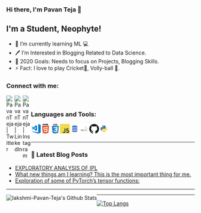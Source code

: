 ### Hi there, I'm Pavan Teja 👋

## I'm a Student, Neophyte!  
- 🌱 I’m currently learning ML 💻
- 🖊️ I’m Interested in Blogging Related to Data Science. 
- 🥅 2020 Goals: Needs to focus on Projects, Blogging Skills. 
- ⚡ Fact: I love to play Cricket🏏, Volly-ball 🏐.

### Connect with me:

[<img align="left" alt="PavanTeja | Twitter" width="22px" src="https://cdn.jsdelivr.net/npm/simple-icons@v3/icons/twitter.svg" />][twitter]
[<img align="left" alt="PavanTeja  | LinkedIn" width="22px" src="https://cdn.jsdelivr.net/npm/simple-icons@v3/icons/linkedin.svg" />][linkedin]
[<img align="left" alt="PavanTeja  | Instagram" width="22px" src="https://cdn.jsdelivr.net/npm/simple-icons@v3/icons/instagram.svg" />][instagram]


<br />

### Languages and Tools:

[<img align="left" alt="Visual Studio Code" width="26px" src="https://raw.githubusercontent.com/github/explore/80688e429a7d4ef2fca1e82350fe8e3517d3494d/topics/visual-studio-code/visual-studio-code.png" />][linkedin]
[<img align="left" alt="HTML5" width="26px" src="https://raw.githubusercontent.com/github/explore/80688e429a7d4ef2fca1e82350fe8e3517d3494d/topics/html/html.png" />][html]
[<img align="left" alt="CSS3" width="26px" src="https://raw.githubusercontent.com/github/explore/80688e429a7d4ef2fca1e82350fe8e3517d3494d/topics/css/css.png" />][css]
[<img align="left" alt="JavaScript" width="26px" src="https://raw.githubusercontent.com/github/explore/80688e429a7d4ef2fca1e82350fe8e3517d3494d/topics/javascript/javascript.png" />][linkedin]
[<img align="left" alt="SQL" width="26px" src="https://raw.githubusercontent.com/github/explore/80688e429a7d4ef2fca1e82350fe8e3517d3494d/topics/sql/sql.png" />][linkedin]
[<img align="left" alt="MySQL" width="26px" src="https://raw.githubusercontent.com/github/explore/80688e429a7d4ef2fca1e82350fe8e3517d3494d/topics/mysql/mysql.png" />][linkedin]
[<img align="left" alt="GitHub" width="26px" src="https://raw.githubusercontent.com/github/explore/78df643247d429f6cc873026c0622819ad797942/topics/github/github.png" />][linkedin]
[<img align="left" alt="GitHub" width="26px" src="https://raw.githubusercontent.com/github/explore/80688e429a7d4ef2fca1e82350fe8e3517d3494d/topics/python/python.png" />][python]


<br />
<br />

---

### 📕 Latest Blog Posts
<!-- BLOG-POST-LIST:START -->
- [EXPLORATORY ANALYSIS OF IPL](https://medium.com/@lakshmipavanteja.chinni/exploratory-analysis-of-ipl-f02eb28c8530?source=rss-4bfc0ff6164a------2)
- [What new things am I learning? This is the most important thing for me.](https://medium.com/@lakshmipavanteja.chinni/what-new-things-am-i-learning-this-is-the-most-important-thing-for-me-60ee80619903?source=rss-4bfc0ff6164a------2)
- [Exploration of some of PyTorch’s tensor functions:](https://medium.com/@lakshmipavanteja.chinni/exploration-of-some-of-pytorchs-tensor-functions-d6e236fae2c6?source=rss-4bfc0ff6164a------2)
<!-- BLOG-POST-LIST:END -->

---

<img align="left" alt="lakshmi-Pavan-Teja's Github Stats" src="https://github-readme-stats.vercel.app/api?username=lakshmi-Pavan-Teja&hide=contribs&show_icons=true&hide_border=true" />

---


[![Top Langs](https://github-readme-stats.vercel.app/api/top-langs/?username=lakshmi-Pavan-Teja&layout=compact)](https://github.com/lakshmi-Pavan-Teja/github-readme-stats)


[twitter]: https://twitter.com/chinnilakshmip1
[instagram]: https://www.instagram.com/_pavan_teja/
[linkedin]: https://www.linkedin.com/in/lakshmi-pavan-teja-160180158/
[html]: https://www.sololearn.com/Certificate/1014-17342073/pdf/
[css]: https://www.sololearn.com/Certificate/1023-17342073/pdf/
[python]: https://www.coursera.org/account/accomplishments/verify/KZUUCR6GH6EY 
